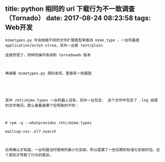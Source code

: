title: python 相同的 url 下载行为不一致调查 （Tornado）
date: 2017-08-24 08:23:58
tags: Web开发
---


	

	

	
		
	
	
		
	

		
	
		
	
	mimetypes.py 中会根据不同的文件扩展类型来推测 mime_type ，一台机器是 application/octet-strea，另外一台是 text/plain

	这就奇怪了，同样的操作系统和 tornadoweb 版本

	

	再细看 mimetypes.py 源码发现，里面有一些蹊跷

	

	

	其中 /etc/mime.types 一台机器上没有，另外一台包含， 这个文件中包含了 .log 结尾的文件情况，那么看看是哪个包导致的不同：

	

	# rpm -q --whatprovides /etc/mime.types

	mailcap-xxx-.el7.noarch

	

	后来确认才知道，一台机器当时使用的最小化安装，所以遗漏了一些后期的标准化安装的包。这个差别才导致了行为的差异。

